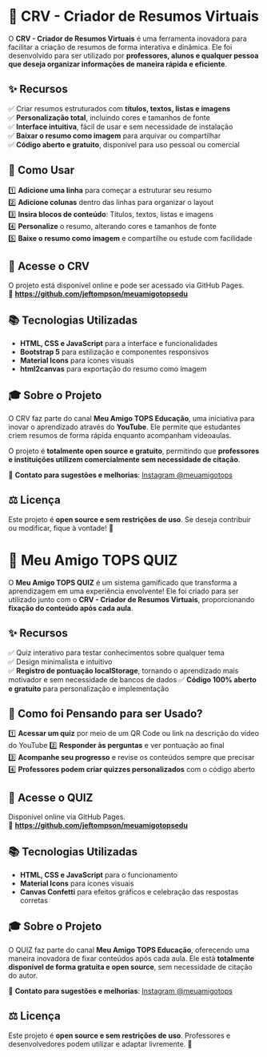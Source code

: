 # 📖 CRV - Criador de Resumos Virtuais

O **CRV - Criador de Resumos Virtuais** é uma ferramenta inovadora para facilitar a criação de resumos de forma interativa e dinâmica. Ele foi desenvolvido para ser utilizado por **professores, alunos e qualquer pessoa que deseja organizar informações de maneira rápida e eficiente**.

## ✨ **Recursos**
✅ Criar resumos estruturados com **títulos, textos, listas e imagens**  
✅ **Personalização total**, incluindo cores e tamanhos de fonte  
✅ **Interface intuitiva**, fácil de usar e sem necessidade de instalação  
✅ **Baixar o resumo como imagem** para arquivar ou compartilhar  
✅ **Código aberto e gratuito**, disponível para uso pessoal ou comercial  

## 🚀 **Como Usar**
1️⃣ **Adicione uma linha** para começar a estruturar seu resumo  
2️⃣ **Adicione colunas** dentro das linhas para organizar o layout  
3️⃣ **Insira blocos de conteúdo**: Títulos, textos, listas e imagens  
4️⃣ **Personalize** o resumo, alterando cores e tamanhos de fonte  
5️⃣ **Baixe o resumo como imagem** e compartilhe ou estude com facilidade  

## 🔗 **Acesse o CRV**
O projeto está disponível online e pode ser acessado via GitHub Pages.  
🔗 **https://github.com/jeftompson/meuamigotopsedu**

## 📚 **Tecnologias Utilizadas**
- **HTML, CSS e JavaScript** para a interface e funcionalidades  
- **Bootstrap 5** para estilização e componentes responsivos  
- **Material Icons** para ícones visuais  
- **html2canvas** para exportação do resumo como imagem  

## 🎓 **Sobre o Projeto**
O CRV faz parte do canal **Meu Amigo TOPS Educação**, uma iniciativa para inovar o aprendizado através do **YouTube**. Ele permite que estudantes criem resumos de forma rápida enquanto acompanham videoaulas.  

O projeto é **totalmente open source e gratuito**, permitindo que **professores e instituições utilizem comercialmente sem necessidade de citação**.  

📌 **Contato para sugestões e melhorias**: [Instagram @meuamigotops](https://www.instagram.com/meuamigotops/)  

## ⚖️ **Licença**
Este projeto é **open source e sem restrições de uso**. Se deseja contribuir ou modificar, fique à vontade! 🎉  


# 🎯 Meu Amigo TOPS QUIZ

O **Meu Amigo TOPS QUIZ** é um sistema gamificado que transforma a aprendizagem em uma experiência envolvente! Ele foi criado para ser utilizado junto com o **CRV - Criador de Resumos Virtuais**, proporcionando **fixação do conteúdo após cada aula**.

## ✨ **Recursos**
✅ Quiz interativo para testar conhecimentos sobre qualquer tema  
✅ Design minimalista e intuitivo  
✅ **Registro de pontuação localStorage**, tornando o aprendizado mais motivador e sem necessidade de bancos de dados 
✅ **Código 100% aberto e gratuito** para personalização e implementação  

## 🚀 **Como foi Pensando para ser Usado?**
1️⃣ **Acessar um quiz** por meio de um QR Code ou link na descrição do vídeo do YouTube 
2️⃣ **Responder às perguntas** e ver pontuação ao final  
3️⃣ **Acompanhe seu progresso** e revise os conteúdos sempre que precisar  
4️⃣ **Professores podem criar quizzes personalizados** com o código aberto  

## 🔗 **Acesse o QUIZ**
Disponível online via GitHub Pages.  
🔗 **https://github.com/jeftompson/meuamigotopsedu**

## 📚 **Tecnologias Utilizadas**
- **HTML, CSS e JavaScript** para o funcionamento  
- **Material Icons** para ícones visuais  
- **Canvas Confetti** para efeitos gráficos e celebração das respostas corretas  

## 🎓 **Sobre o Projeto**
O QUIZ faz parte do canal **Meu Amigo TOPS Educação**, oferecendo uma maneira inovadora de fixar conteúdos após cada aula. Ele está **totalmente disponível de forma gratuita e open source**, sem necessidade de citação do autor.  

📌 **Contato para sugestões e melhorias**: [Instagram @meuamigotops](https://www.instagram.com/meuamigotops/)  

## ⚖️ **Licença**
Este projeto é **open source e sem restrições de uso**. Professores e desenvolvedores podem utilizar e adaptar livremente. 🎉  
